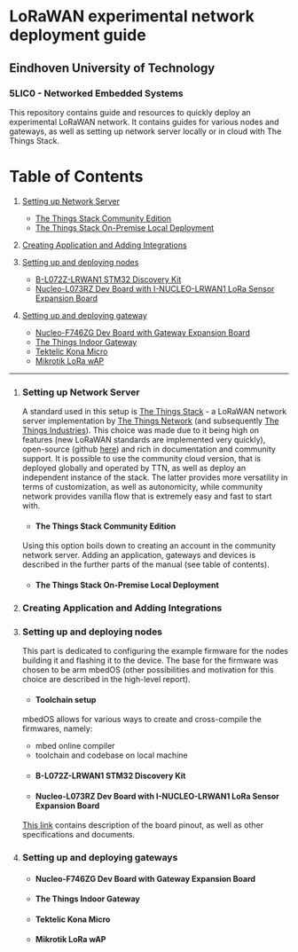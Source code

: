 # LoRaWAN experimental network deployment guide
## Eindhoven University of Technology
### 5LIC0 - Networked Embedded Systems
This repository contains guide and resources to quickly deploy an experimental LoRaWAN network. It contains guides for various nodes and gateways, as well as setting up network server locally or in cloud with The Things Stack.

# Table of Contents
1. [Setting up Network Server](#network-server)
    * [The Things Stack Community Edition](#tts-community)
    * [The Things Stack On-Premise Local Deployment](#tts-local)

2. [Creating Application and Adding Integrations](#network-server)

3. [Setting up and deploying nodes](#setting-up-nodes)
    * [B-L072Z-LRWAN1 STM32 Discovery Kit](#discovery-kit)
    * [Nucleo-L073RZ Dev Board with I-NUCLEO-LRWAN1 LoRa Sensor Expansion Board](#nucleo-node)

4. [Setting up and deploying gateway](#setting-up-gw)
    * [Nucleo-F746ZG Dev Board with Gateway Expansion Board](#nucleo-gateway)
    * [The Things Indoor Gateway](#ttig)
    * [Tektelic Kona Micro](#kona)
    * [Mikrotik LoRa wAP](#mikrotik)

____________________________________
1. ### Setting up Network Server<a name="network-server">
    A standard used in this setup is [The Things Stack](https://www.thethingsindustries.com/stack/?gclid=CjwKCAjwzaSLBhBJEiwAJSRokmPnIF06ZFI6BN1JdGJh4u5DG9k_ul6xIc6FFRCxZ5r3cKdzENMUuBoCJwkQAvD_BwE) - a LoRaWAN network server implementation by [The Things Network](https://www.thethingsnetwork.org) (and subsequently [The Things Industries](https://www.thethingsindustries.com)). This choice was made due to it being high
    on features (new LoRaWAN standards are implemented very quickly), open-source (github [here](https://github.com/TheThingsNetwork/lorawan-stack))
    and rich in documentation and community support.
    It is possible to use the community cloud version, that is deployed globally and operated by TTN, as well as deploy an independent instance of the stack.
    The latter provides more versatility in terms of customization, as well as autonomicity, while community network provides vanilla flow that is extremely easy and fast to start with.
    * #### The Things Stack Community Edition<a name="tts-community">
    Using this option boils down to creating an account in the community network server.
    Adding an application, gateways and devices is described in the further parts
    of the manual (see table of contents).
    * #### The Things Stack On-Premise Local Deployment<a name="tts-local">
    

2. ### Creating Application and Adding Integrations<a name="network-server">

3. ### Setting up and deploying nodes<a name="setting-up-nodes">
    This part is dedicated to configuring the example firmware for the nodes 
    building it and flashing it to the device.
    The base for the firmware was chosen to be arm mbedOS (other possibilities and motivation for this choice are described in the high-level report).
    * #### Toolchain setup<a name="toolchain">
    mbedOS allows for various ways to create and cross-compile the firmwares, namely:
    - mbed online compiler
    - toolchain and codebase on local machine
    * #### B-L072Z-LRWAN1 STM32 Discovery Kit<a name="discovery-kit">
    * #### Nucleo-L073RZ Dev Board with I-NUCLEO-LRWAN1 LoRa Sensor Expansion Board<a name="nucleo-node">
    [This link](https://os.mbed.com/platforms/ST-Nucleo-L073RZ/) contains description of the board pinout, as well as other specifications and documents.

4. ### Setting up and deploying gateways<a name="setting-up-gw">
    * #### Nucleo-F746ZG Dev Board with Gateway Expansion Board<a name="nucleo-gateway">
    * #### The Things Indoor Gateway<a name="ttig">
    * #### Tektelic Kona Micro<a name="kona">
    * #### Mikrotik LoRa wAP<a name="mikrotik">
